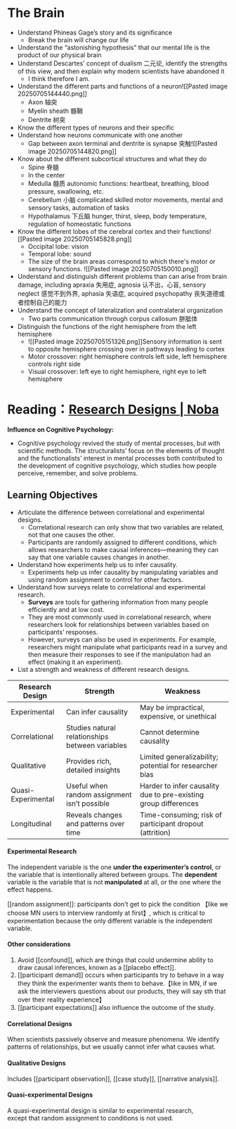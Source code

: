 # The Brain
- Understand Phineas Gage’s story and its significance
	- Break the brain will change our life
- Understand the “astonishing hypothesis” that our mental life is the product of our physical brain
- Understand Descartes’ concept of dualism 二元论, identify the strengths of this view, and then explain why modern scientists have abandoned it
	- I think therefore I am.
- Understand the different parts and functions of a neuron![[Pasted image 20250705144440.png]]
	- Axon 轴突
	- Myelin sheath 髓鞘
	- Dentrite 树突
- Know the different types of neurons and their specific
- Understand how neurons communicate with one another
	- Gap between axon terminal and dentrite is synapse 突触![[Pasted image 20250705144820.png]]
- Know about the different subcortical structures and what they do
	- Spine 脊髓
	- In the center
	- Medulla 髓质 autonomic functions: heartbeat, breathing, blood pressure, swallowing, etc.
	- Cerebellum 小脑 complicated skilled motor movements, mental and sensory tasks, automation of tasks
	- Hypothalamus 下丘脑 hunger, thirst, sleep, body temperature, regulation of homeostatic functions
- Know the different lobes of the cerebral cortex and their functions![[Pasted image 20250705145828.png]]
	- Occipital lobe: vision
	- Temporal lobe: sound
	- The size of the brain areas correspond to which there's motor or sensory functions. ![[Pasted image 20250705150010.png]]
- Understand and distinguish different problems than can arise from brain damage, including apraxia 失用症, agnosia 认不出，心盲, sensory neglect 感觉不到外界, aphasia 失语症, acquired psychopathy 丧失道德或者控制自己的能力
- Understand the concept of lateralization and contralateral organization
	- Two parts communication through corpus callosum 胼胝体
- Distinguish the functions of the right hemisphere from the left hemisphere
	- ![[Pasted image 20250705151326.png]]Sensory information is sent to opposite hemisphere crossing over in pathways leading to cortex
	- Motor crossover: right hemisphere controls left side, left hemisphere controls right side
	- Visual crossover: left eye to right hemisphere, right eye to left hemisphere



# Reading：[Research Designs \| Noba](https://nobaproject.com/modules/research-designs) 
**Influence on Cognitive Psychology:**
- Cognitive psychology revived the study of mental processes, but with scientific methods. The structuralists’ focus on the elements of thought and the functionalists’ interest in mental processes both contributed to the development of cognitive psychology, which studies how people perceive, remember, and solve problems.
## Learning Objectives
- Articulate the difference between correlational and experimental designs.
	- Correlational research can only show that two variables are related, not that one causes the other.
	- Participants are randomly assigned to different conditions, which allows researchers to make causal inferences—meaning they can say that one variable causes changes in another.
- Understand how experiments help us to infer causality.
	- Experiments help us infer causality by manipulating variables and using random assignment to control for other factors.
- Understand how surveys relate to correlational and experimental research.
	- **Surveys** are tools for gathering information from many people efficiently and at low cost.
	- They are most commonly used in correlational research, where researchers look for relationships between variables based on participants’ responses.
	- However, surveys can also be used in experiments. For example, researchers might manipulate what participants read in a survey and then measure their responses to see if the manipulation had an effect (making it an experiment).
- List a strength and weakness of different research designs.

| Research Design    | Strength                                        | Weakness                                                        |
| ------------------ | ----------------------------------------------- | --------------------------------------------------------------- |
| Experimental       | Can infer causality                             | May be impractical, expensive, or unethical                     |
| Correlational      | Studies natural relationships between variables | Cannot determine causality                                      |
| Qualitative        | Provides rich, detailed insights                | Limited generalizability; potential for researcher bias         |
| Quasi-Experimental | Useful when random assignment isn’t possible    | Harder to infer causality due to pre-existing group differences |
| Longitudinal       | Reveals changes and patterns over time          | Time-consuming; risk of participant dropout (attrition)         |


#### Experimental Research
The independent variable is the one **under the experimenter’s control**, or the variable that is intentionally altered between groups. The **dependent** variable is the variable that is not **manipulated** at all, or the one where the effect happens.

[[random assignment]]: participants don't get to pick the condition 【like we choose MN users to interview randomly at first】, which is critical to experimentation because the only different variable is the independent variable.

#### Other considerations
1. Avoid [[confound]], which are things that could undermine ability to draw causal inferences, known as a [[placebo effect]]. 
2. [[participant demand]] occurs when participants try to behave in a way they think the experimenter wants them to behave.【like in MN, if we ask the interviewers questions about our products, they will say sth that over their reality experience】
3. [[participant expectations]] also influence the outcome of the study.

#### Correlational Designs
When scientists passively observe and measure phenomena.
We identify patterns of relationships, but we usually cannot infer what causes what. 

#### Qualitative Designs
Includes [[participant observation]], [[case study]], [[narrative analysis]].

#### Quasi-experimental Designs
A quasi-experimental design is similar to experimental research, except that random assignment to conditions is not used.